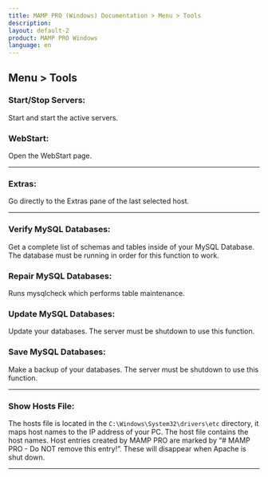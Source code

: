 ```yaml
---
title: MAMP PRO (Windows) Documentation > Menu > Tools
description: 
layout: default-2
product: MAMP PRO Windows
language: en
---
```


## Menu > Tools

### Start/Stop Servers:

Start and start the active servers.

### WebStart:

Open the WebStart page.

---

### Extras:

Go directly to the Extras pane of the last selected host.

---

### Verify MySQL Databases:
     
Get a complete list of schemas and tables inside of your MySQL Database. The database must be running in order for this function to work.

### Repair MySQL Databases:

Runs mysqlcheck which performs table maintenance.

 
### Update MySQL Databases:
     
Update your databases. The server must be shutdown to use this function.

 
### Save MySQL Databases:
     
Make a backup of your databases. The server must be shutdown to use this function.

---

### Show Hosts File:

The hosts file is located in the `C:\Windows\System32\drivers\etc` directory, it maps host names to the IP address of your PC. The host file contains the host names. Host entries created by MAMP PRO are marked by “# MAMP PRO - Do NOT remove this entry!”. These will disappear when Apache is shut down.

---
